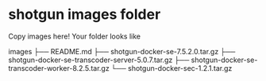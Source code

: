 # shotgun images folder

Copy images here! Your folder looks like

images
├── README.md
├── shotgun-docker-se-7.5.2.0.tar.gz
├── shotgun-docker-se-transcoder-server-5.0.7.tar.gz
├── shotgun-docker-se-transcoder-worker-8.2.5.tar.gz
└── shotgun-docker-sec-1.2.1.tar.gz
